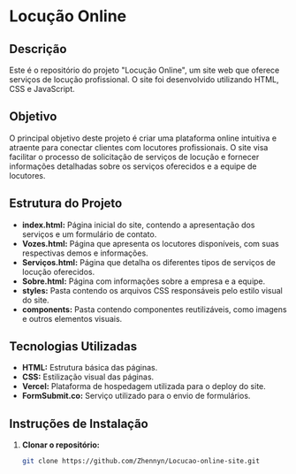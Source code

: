 # Locução Online

## Descrição
Este é o repositório do projeto "Locução Online", um site web que oferece serviços de locução profissional. O site foi desenvolvido utilizando HTML, CSS e JavaScript.

## Objetivo
O principal objetivo deste projeto é criar uma plataforma online intuitiva e atraente para conectar clientes com locutores profissionais. O site visa facilitar o processo de solicitação de serviços de locução e fornecer informações detalhadas sobre os serviços oferecidos e a equipe de locutores.

## Estrutura do Projeto
* **index.html:** Página inicial do site, contendo a apresentação dos serviços e um formulário de contato.
* **Vozes.html:** Página que apresenta os locutores disponíveis, com suas respectivas demos e informações.
* **Serviços.html:** Página que detalha os diferentes tipos de serviços de locução oferecidos.
* **Sobre.html:** Página com informações sobre a empresa e a equipe.
* **styles:** Pasta contendo os arquivos CSS responsáveis pelo estilo visual do site.
* **components:** Pasta contendo componentes reutilizáveis, como imagens e outros elementos visuais.

## Tecnologias Utilizadas
* **HTML:** Estrutura básica das páginas.
* **CSS:** Estilização visual das páginas.
* **Vercel:** Plataforma de hospedagem utilizada para o deploy do site.
* **FormSubmit.co:** Serviço utilizado para o envio de formulários.

## Instruções de Instalação
1. **Clonar o repositório:**
   ```bash
   git clone https://github.com/Zhennyn/Locucao-online-site.git
